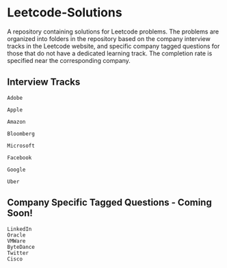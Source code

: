 # Leetcode-Solutions
A repository containing solutions for Leetcode problems. The problems are organized into folders in the repository based on the company interview tracks in the Leetcode website, and specific company tagged questions for those that do not have a dedicated learning track. The completion rate is specified near the corresponding company.

## Interview Tracks 


```Adobe```

```Apple```

```Amazon```

```Bloomberg```

```Microsoft```

```Facebook```

```Google```

```Uber```

## Company Specific Tagged Questions - Coming Soon!

```
LinkedIn
Oracle
VMWare
ByteDance
Twitter
Cisco
```
